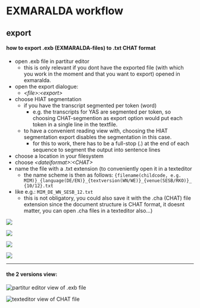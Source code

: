 # EXMARALDA workflow
## export
#### how to export .exb (EXMARALDA-files) to .txt CHAT format
- open .exb file in partitur editor
	- this is only relevant if you dont have the exported file (with which you work in the moment and that you want to export) opened in exmaralda.
- open the export dialogue:
	- *\<file\>:\<export\>*
- choose HIAT segmentation
	- if you have the transcript segmented per token (word)
		- e.g. the transcripts for YAS are segmented per token, so choosing CHAT-segmention as export option would put each token in a single line in the textfile.
	- to have a convenient reading view with, choosing the HIAT segmentation export disables the segmentation in this case.
		- for this to work, there has to be a full-stop (.) at the end of each sequence to segment the output into sentence lines
- choose a location in your filesystem
- choose *\<dateiformat\>:\<CHAT\>*
- name the file with a .txt extension (to conveniently open it in a texteditor
	- the name scheme is then as follows:
`{filename(childcode, e.g. MIM)}_{language(DE/EN)}_{textversion(WN/WE)}_{venue(SESB/RKO)}_{10/12}.txt`
- like e.g.: `MIM_DE_WN_SESB_12.txt` 
	- this is not obligatory, you could also save it with the .cha (CHAT) file extension since the document structure is CHAT format, it doesnt matter, you can open .cha files in a texteditor also...)

![][image-1]

![][image-2]

![][image-3]

![][image-4]

---- 
#### the 2 versions view:
![partitur editor view of .exb file][image-5]

![texteditor view of CHAT file][image-6]

[image-1]:	https://ada-sub.dh-index.org/school/api/png/ses-overview/exm_01.png
[image-2]:	https://ada-sub.dh-index.org/school/api/png/ses-overview/exm_02.png
[image-3]:	https://ada-sub.dh-index.org/school/api/png/ses-overview/exm_03.png
[image-4]:	https://ada-sub.dh-index.org/school/api/png/ses-overview/exm_04.png
[image-5]:	https://ada-sub.dh-index.org/school/api/png/ses-overview/exm_05.png
[image-6]:	https://ada-sub.dh-index.org/school/api/png/ses-overview/exm_2_6.png